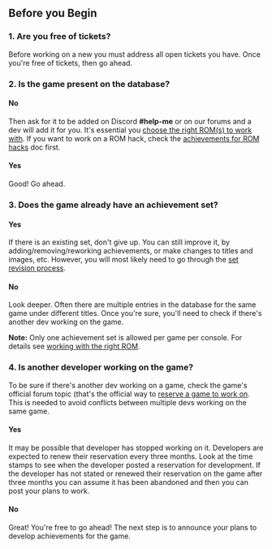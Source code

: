 ## Before you Begin

### 1. Are you free of tickets?

Before working on a new you must address all open tickets you have. Once you're free of tickets, then go ahead.

### 2. Is the game present on the database?  

#### No

Then ask for it to be added on Discord **#help-me** or on our forums and a dev will add it for you. It's essential you [choose the right ROM(s) to work with](/guidelines/working-with-the-right-rom/). If you want to work on a ROM hack, check the [achievements for ROM hacks](/guidelines/achievements-for-rom-hacks/) doc first.

#### Yes

Good! Go ahead.


### 3. Does the game already have an achievement set?  

#### Yes

If there is an existing set, don't give up. You can still improve it, by adding/removing/reworking achievements, or make changes to titles and images, etc. However, you will most likely need to go through the [set revision process](/guidelines/revision-guidelines/).

#### No

Look deeper. Often there are multiple entries in the database for the same game under different titles. Once you're sure, you'll need to check if there's another dev working on the game.

**Note:** Only one achievement set is allowed per game per console. For details see [working with the right ROM](/guidelines/working-with-the-right-rom/).


### 4. Is another developer working on the game?

To be sure if there's another dev working on a game, check the game's official forum topic (that's the official way to [reserve a game to work on](/guidelines/dev-coc/#1-how-to-reserve). This is needed to avoid conflicts between multiple devs working on the same game.

#### Yes

It may be possible that developer has stopped working on it. Developers are expected to renew their reservation every three months. Look at the time stamps to see when the developer posted a reservation for development. If the developer has not stated or renewed their reservation on the game after three months you can assume it has been abandoned and then you can post your plans to work.

#### No

Great! You're free to go ahead! The next step is to announce your plans to develop achievements for the game.

